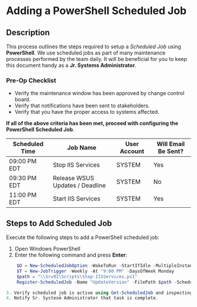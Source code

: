 # Adding a PowerShell Scheduled Job

## Description

This process outlines the steps required to setup a *Scheduled Job* using **PowerShell**. 
We use scheduled jobs as part of many maintenance processes performed by the team daily.
It will be beneficial for you to keep this document handy as a **Jr. Systems Administrator**.

### Pre-Op Checklist

- Verify the maintenance window has been approved by change control board.
- Verify that notifications have been sent to stakeholders.
- Verify that you have the proper access to systems affected.

**If all of the above criteria has been met, proceed with configuring the PowerShell Scheduled Job**.

| Scheduled Time | Job Name | User Account | Will Email Be Sent? |
|---|---|---|---|
| 09:00 PM EDT | Stop IIS Services | SYSTEM | Yes |
| 09:30 PM EDT | Release WSUS Updates / Deadline | SYSTEM | No |
| 11:00 PM EDT | Start IIS Services | SYSTEM | Yes |

## Steps to Add Scheduled Job

Execute the following steps to add a PowerShell scheduled job:

1. Open Windows PowerShell
2. Enter the following command and press **Enter**: 
```powershell
    $O = New-ScheduledJobOption -WakeToRun -StartIfIdle -MultipleInstancePolicy Queue
    $T = New-JobTrigger -Weekly -At "9:00 PM" -DaysOfWeek Monday
    $path = "\\Srv01\Scripts\Stop-IISServices.ps1"
    Register-ScheduledJob -Name "UpdateVersion" -FilePath $path -ScheduledJobOption $O -Trigger $T

3. Verify scheduled job is active using Get-ScheduledJob and inspecting the list of jobs.
4. Notify Sr. Systesm Administrator that task is complete.

